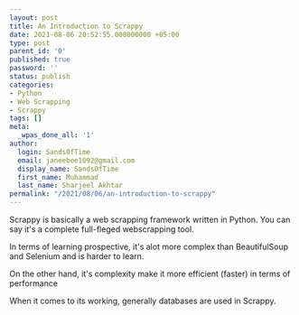 ```yaml
---
layout: post
title: An Introduction to Scrappy
date: 2021-08-06 20:52:55.000000000 +05:00
type: post
parent_id: '0'
published: true
password: ''
status: publish
categories:
- Python
- Web Scrapping
- Scrappy
tags: []
meta:
  _wpas_done_all: '1'
author:
  login: SandsOfTime
  email: janeebee1092@gmail.com
  display_name: SandsOfTime
  first_name: Muhammad
  last_name: Sharjeel Akhtar
permalink: "/2021/08/06/an-introduction-to-scrappy"
---
```

Scrappy is basically a web scrapping framework written in Python. You can say it's a complete full-fleged webscrapping tool.

In terms of learning prospective, it's alot more complex than BeautifulSoup and Selenium and is harder to learn.

On the other hand, it's complexity make it more efficient (faster) in terms of performance

When it comes to its working, generally databases are used in Scrappy.
